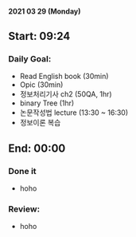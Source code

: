 #### 2021 03 29 (Monday)
Start: 09:24
--
### Daily Goal:
- Read English book (30min)
- Opic (30min)
- 정보처리기사 ch2 (50QA, 1hr)
- binary Tree (1hr)
- 논문작성법 lecture (13:30 ~ 16:30)
- 정보이론 복습

End: 00:00
--
### Done it
- hoho
### Review:
- hoho
